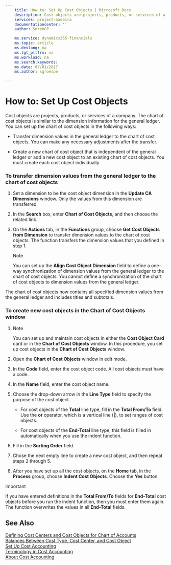```yaml
---
    title: How to: Set Up Cost Objects | Microsoft Docs
    description: Cost objects are projects, products, or services of a company. The chart of cost objects is similar to the dimension information for the general ledger. You can set up the chart of cost objects in the following ways:
    services: project-madeira
    documentationcenter: ''
    author: SorenGP

    ms.service: dynamics365-financials
    ms.topic: article
    ms.devlang: na
    ms.tgt_pltfrm: na
    ms.workload: na
    ms.search.keywords:
    ms.date: 07/01/2017
    ms.author: sgroespe

---
```

# How to: Set Up Cost Objects
Cost objects are projects, products, or services of a company. The chart of cost objects is similar to the dimension information for the general ledger. You can set up the chart of cost objects in the following ways:  

-   Transfer dimension values in the general ledger to the chart of cost objects. You can make any necessary adjustments after the transfer.  

-   Create a new chart of cost object that is independent of the general ledger or add a new cost object to an existing chart of cost objects. You must create each cost object individually.  

### To transfer dimension values from the general ledger to the chart of cost objects  

1.  Set a dimension to be the cost object dimension in the **Update CA Dimensions** window. Only the values from this dimension are transferred.  

2.  In the **Search** box, enter **Chart of Cost Objects**, and then choose the related link.  

3.  On the **Actions** tab, in the **Functions** group, choose **Get Cost Objects from Dimension** to transfer dimension values to the chart of cost objects. The function transfers the dimension values that you defined in step 1.  

    > [!NOTE]  
    >  You can set up the **Align Cost Object Dimension**  field to define a one-way synchronization of dimension values from the general ledger to the chart of cost objects. You cannot define a synchronization of the chart of cost objects to dimension values from the general ledger.  

 The chart of cost objects now contains all specified dimension values from the general ledger and includes titles and subtotals.  

### To create new cost objects in the Chart of Cost Objects window  

1.  > [!NOTE]  
    >  You can set up and maintain cost objects in either the **Cost Object Card** card or in the **Chart of Cost Objects** window. In this procedure, you set up cost objects in the **Chart of Cost Objects** window.  

2.  Open the **Chart of Cost Objects** window in edit mode.  

3.  In the **Code** field, enter the cost object code. All cost objects must have a code.  

4.  In the **Name** field, enter the cost object name.  

5.  Choose the drop-down arrow in the **Line Type** field to specify the purpose of the cost object.  

    -   For cost objects of the **Total** line type, fill in the **Total From/To** field. Use the **or** operator, which is a vertical line (**&#124;**), to set ranges of cost objects.  

    -   For cost objects of the **End-Total** line type, this field is filled in automatically when you use  the indent function.  

6.  Fill in the **Sorting Order** field.  

7.  Chose the next empty line to create a new cost object, and then repeat steps 2 through 5.  

8.  After you have set up all the cost objects, on the **Home** tab, in the **Process** group, choose **Indent Cost Objects**. Choose the **Yes** button.  

> [!IMPORTANT]  
>  If you have entered definitions in the **Total From/To** fields for **End-Total** cost objects before you run the indent function, then you must enter them again. The function overwrites the values in all **End-Total** fields.  

## See Also  
 [Defining Cost Centers and Cost Objects for Chart of Accounts](defining-cost-centers-and-cost-objects-for-chart-of-accounts.md)   
 [Balances Between Cost Type, Cost Center, and Cost Object](balances-between-cost-type-cost-center-and-cost-object.md)   
 [Set Up Cost Accounting](set-up-cost-accounting.md)   
 [Terminology in Cost Accounting](terminology-in-cost-accounting.md)   
 [About Cost Accounting](about-cost-accounting.md)
